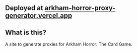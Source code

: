 ## Deployed at [arkham-horror-proxy-generator.vercel.app](https://arkham-horror-proxy-generator.vercel.app)

## What is this?

A site to generate proxies for Arkham Horror: The Card Game.
